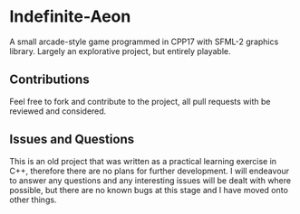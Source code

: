 # Indefinite-Aeon
A small arcade-style game programmed in CPP17 with SFML-2 graphics library. 
Largely an explorative project, but entirely playable. 

## Contributions
Feel free to fork and contribute to the project, all pull requests with be reviewed and considered.

## Issues and Questions
This is an old project that was written as a practical learning exercise in C++, therefore there are no plans for further development. 
I will endeavour to answer any questions and any interesting issues will be dealt with where possible, but there are no known bugs at this stage and I have moved onto other things.
